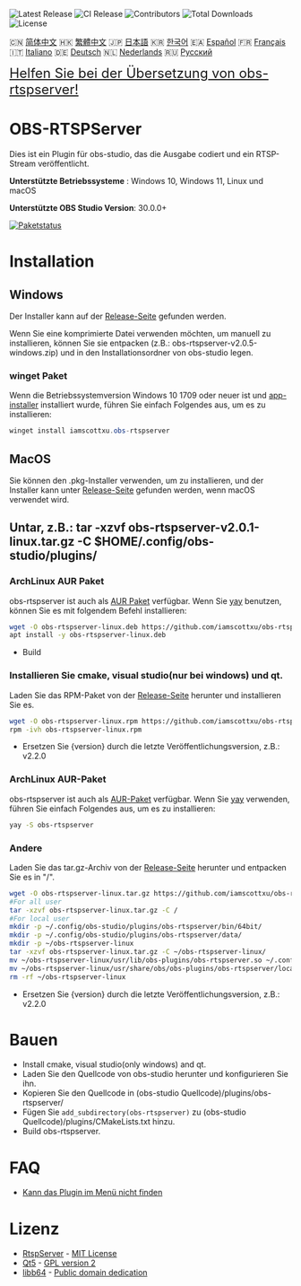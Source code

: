 ![Latest Release](https://img.shields.io/github/v/release/iamscottxu/obs-rtspserver.svg)
![CI Release](https://github.com/iamscottxu/obs-rtspserver/workflows/CI%20Release/badge.svg)
![Contributors](https://img.shields.io/github/contributors/iamscottxu/obs-rtspserver.svg)
![Total Downloads](https://img.shields.io/github/downloads/iamscottxu/obs-rtspserver/total.svg)
![License](https://img.shields.io/github/license/iamscottxu/obs-rtspserver.svg)


🇨🇳 [简体中文](//github.com/iamscottxu/obs-rtspserver/blob/master/README_zh-CN.md)
🇭🇰 [繁體中文](//github.com/iamscottxu/obs-rtspserver/blob/master/README_zh-TW.md)
🇯🇵 [日本語](//github.com/iamscottxu/obs-rtspserver/blob/master/README_ja-JP.md)
🇰🇷 [한국어](//github.com/iamscottxu/obs-rtspserver/blob/master/README_ko-KR.md)
🇪🇦 [Español](//github.com/iamscottxu/obs-rtspserver/blob/master/README_es-ES.md)
🇫🇷 [Français](//github.com/iamscottxu/obs-rtspserver/blob/master/README_fr-FR.md)
🇮🇹 [Italiano](//github.com/iamscottxu/obs-rtspserver/blob/master/README_it-IT.md)
🇩🇪 [Deutsch](//github.com/iamscottxu/obs-rtspserver/blob/master/README_de-DE.md)
🇳🇱 [Nederlands](//github.com/iamscottxu/obs-rtspserver/blob/master/README_nl-NL.md)
🇷🇺 [Русский](//github.com/iamscottxu/obs-rtspserver/blob/master/README_ru-RU.md)

<font size="5">[Helfen Sie bei der Übersetzung von obs-rtspserver!](https://www.transifex.com/scott-xu/obs-rtspserver)</font>

# OBS-RTSPServer

Dies ist ein Plugin für obs-studio, das die Ausgabe codiert und ein RTSP-Stream veröffentlicht.

**Unterstützte Betriebssysteme** : Windows 10, Windows 11, Linux und macOS

**Unterstützte OBS Studio Version**: 30.0.0+

[![Paketstatus](https://repology.org/badge/vertical-allrepos/obs-rtspserver.svg)](https://repology.org/project/obs-rtspserver/versions)

# Installation
## Windows
Der Installer kann auf der [Release-Seite](https://github.com/iamscottxu/obs-rtspserver/releases) gefunden werden.

Wenn Sie eine komprimierte Datei verwenden möchten, um manuell zu installieren, können Sie sie entpacken (z.B.: obs-rtspserver-v2.0.5-windows.zip) und in den Installationsordner von obs-studio legen.

### winget Paket
Wenn die Betriebssystemversion Windows 10 1709 oder neuer ist und [app-installer](https://www.microsoft.com/store/productId/9NBLGGH4NNS1) installiert wurde, führen Sie einfach Folgendes aus, um es zu installieren:

```powershell
winget install iamscottxu.obs-rtspserver
```

## MacOS
Sie können den .pkg-Installer verwenden, um zu installieren, und der Installer kann unter [Release-Seite](https://github.com/iamscottxu/obs-rtspserver/releases) gefunden werden, wenn macOS verwendet wird.

## Untar, z.B.: tar -xzvf obs-rtspserver-v2.0.1-linux.tar.gz -C $HOME/.config/obs-studio/plugins/
### ArchLinux AUR Paket
obs-rtspserver ist auch als [AUR Paket](https://aur.archlinux.org/packages/?O=0&K=obs-rtspserver) verfügbar.
Wenn Sie [yay](https://github.com/Jguer/yay) benutzen, können Sie es mit folgendem Befehl installieren:

```bash
wget -O obs-rtspserver-linux.deb https://github.com/iamscottxu/obs-rtspserver/releases/download/{version}/obs-rtspserver-{version}-linux.deb
apt install -y obs-rtspserver-linux.deb
```
* Build

### Installieren Sie cmake, visual studio(nur bei windows) und qt.
Laden Sie das RPM-Paket von der [Release-Seite](https://github.com/iamscottxu/obs-rtspserver/releases) herunter und installieren Sie es.

```bash
wget -O obs-rtspserver-linux.rpm https://github.com/iamscottxu/obs-rtspserver/releases/download/{version}/obs-rtspserver-{version}-linux.rpm
rpm -ivh obs-rtspserver-linux.rpm
```
* Ersetzen Sie {version} durch die letzte Veröffentlichungsversion, z.B.: v2.2.0

### ArchLinux AUR-Paket
obs-rtspserver ist auch als [AUR-Paket](https://aur.archlinux.org/packages/?O=0&K=obs-rtspserver) verfügbar. Wenn Sie [yay](https://github.com/Jguer/yay) verwenden, führen Sie einfach Folgendes aus, um es zu installieren:

```bash
yay -S obs-rtspserver
```

### Andere
Laden Sie das tar.gz-Archiv von der [Release-Seite](https://github.com/iamscottxu/obs-rtspserver/releases) herunter und entpacken Sie es in "/".

```bash
wget -O obs-rtspserver-linux.tar.gz https://github.com/iamscottxu/obs-rtspserver/releases/download/{version}/obs-rtspserver-{version}-linux.tar.gz
#For all user
tar -xzvf obs-rtspserver-linux.tar.gz -C /
#For local user
mkdir -p ~/.config/obs-studio/plugins/obs-rtspserver/bin/64bit/
mkdir -p ~/.config/obs-studio/plugins/obs-rtspserver/data/
mkdir -p ~/obs-rtspserver-linux
tar -xzvf obs-rtspserver-linux.tar.gz -C ~/obs-rtspserver-linux/
mv ~/obs-rtspserver-linux/usr/lib/obs-plugins/obs-rtspserver.so ~/.config/obs-studio/plugins/obs-rtspserver/bin/64bit/obs-rtspserver.so
mv ~/obs-rtspserver-linux/usr/share/obs/obs-plugins/obs-rtspserver/locale ~/.config/obs-studio/plugins/obs-rtspserver/data/locale
rm -rf ~/obs-rtspserver-linux
```
* Ersetzen Sie {version} durch die letzte Veröffentlichungsversion, z.B.: v2.2.0


# Bauen
* Install cmake, visual studio(only windows) and qt.
* Laden Sie den Quellcode von obs-studio herunter und konfigurieren Sie ihn.
* Kopieren Sie den Quellcode in (obs-studio Quellcode)/plugins/obs-rtspserver/
* Fügen Sie `add_subdirectory(obs-rtspserver)` zu (obs-studio Quellcode)/plugins/CMakeLists.txt hinzu.
* Build obs-rtspserver.

# FAQ
* [Kann das Plugin im Menü nicht finden](https://github.com/iamscottxu/obs-rtspserver/wiki/FAQ#cant-find-the-plugin-in-the-menu)

# Lizenz
* [RtspServer](https://github.com/PHZ76/RtspServer/) - [MIT License](https://github.com/PHZ76/RtspServer/blob/master/LICENSE)
* [Qt5](https://www.qt.io/) - [GPL version 2](https://doc.qt.io/qt-5/licensing.html)
* [libb64](https://sourceforge.net/projects/libb64/) - [Public domain dedication](https://sourceforge.net/p/libb64/git/ci/master/tree/LICENSE)
